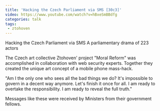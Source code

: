 ```yaml
---
title: 'Hacking the Czech Parliament via SMS [30c3]'
video: https://www.youtube.com/watch?v=hBxeSmBBdfg
categories: talk
tags:
 - ztohoven
---
```


Hacking the Czech Parliament via SMS
A parliamentary drama of 223 actors

The Czech art collective Ztohoven' project "Moral Reform" was
accomplished in collaboration with web security experts. Together they
created the unique art concept of a mobile phone mass-hack.

"Am I the only one who sees all the bad things we do? It's impossible to
govern in a decent way anymore. Let's finish it once for all. I am ready
to overtake the responsibility. I am ready to reveal the full truth."

Messages like these were received by Ministers from their government
fellows.


